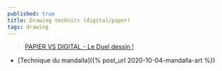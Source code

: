 ```yaml
---
published: true
title: Drawing technics (digital/paper)
tags: drawing
---
```

> [PAPIER VS DIGITAL - Le Duel dessin !](https://www.youtube.com/watch?v=lwMys13tZdw)

- [Technique du mandalla]({% post_url 2020-10-04-mandalla-art %})
